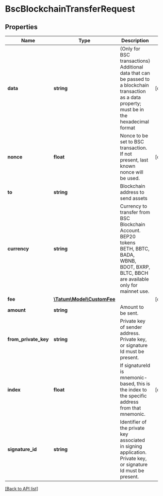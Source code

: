 # BscBlockchainTransferRequest

## Properties

Name | Type | Description | Notes
------------ | ------------- | ------------- | -------------
**data** | **string** | (Only for BSC transactions) Additional data that can be passed to a blockchain transaction as a data property; must be in the hexadecimal format | [optional]
**nonce** | **float** | Nonce to be set to BSC transaction. If not present, last known nonce will be used. | [optional]
**to** | **string** | Blockchain address to send assets |
**currency** | **string** | Currency to transfer from BSC Blockchain Account. BEP20 tokens BETH, BBTC, BADA, WBNB, BDOT, BXRP, BLTC, BBCH are available only for mainnet use. |
**fee** | [**\Tatum\Model\CustomFee**](CustomFee.md) |  | [optional]
**amount** | **string** | Amount to be sent. |
**from_private_key** | **string** | Private key of sender address. Private key, or signature Id must be present. |
**index** | **float** | If signatureId is mnemonic-based, this is the index to the specific address from that mnemonic. | [optional]
**signature_id** | **string** | Identifier of the private key associated in signing application. Private key, or signature Id must be present. |

[[Back to API list]](../../README.md#api-endpoints)
